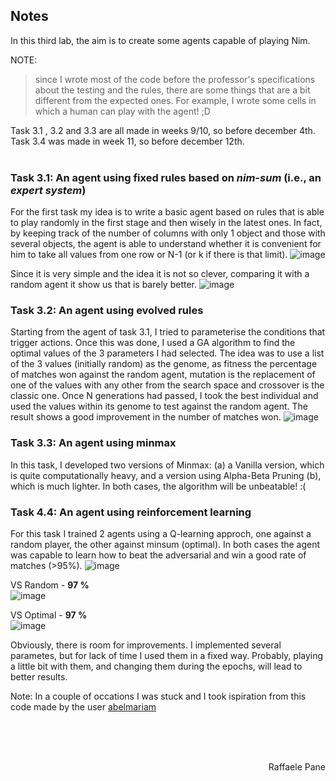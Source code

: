 ## Notes
In this third lab, the aim is to create some agents capable of playing Nim. 

NOTE: 
>since I wrote most of the code before the professor's specifications about the testing and the rules, there are some things that are a bit different from the expected ones. For example, I wrote some cells in which a human can play with the agent! ;D

Task 3.1 , 3.2 and 3.3 are all made in weeks 9/10, so before december 4th.<br>
Task 3.4 was made in week 11, so before december 12th.
<br><br>


### Task 3.1: An agent using fixed rules based on *nim-sum* (i.e., an *expert system*)
For the first task my idea is to write a basic agent based on rules that is able to play randomly in the first stage and then wisely in the latest ones. 
In fact, by keeping track of the number of columns with only 1 object and those with several objects, the agent is able to understand whether it is convenient for him to take all values from one row or N-1 (or k if there is that limit).
![image](https://user-images.githubusercontent.com/58046025/205091367-9c7acd59-ec6b-4366-bace-f7d4f36e80bf.png)

Since it is very simple and the idea it is not so clever, comparing it with a random agent it show us that is barely better.
![image](https://user-images.githubusercontent.com/58046025/205091978-7a80747d-f2cc-417e-9449-2220f68ca17b.png)


### Task 3.2: An agent using evolved rules
Starting from the agent of task 3.1, I tried to parameterise the conditions that trigger actions. 
Once this was done, I used a GA algorithm to find the optimal values of the 3 parameters I had selected. The idea was to use a list of the 3 values (initially random) as the genome, as fitness the percentage of matches won against the random agent, mutation is the replacement of one of the values with any other from the search space and crossover is the classic one.
Once N generations had passed, I took the best individual and used the values within its genome to test against the random agent. The result shows a good improvement in the number of matches won.
![image](https://user-images.githubusercontent.com/58046025/205097037-dc13ad0f-98b5-4462-b7f3-c30c749a5ac2.png)

### Task 3.3: An agent using minmax
In this task, I developed two versions of Minmax: (a) a Vanilla version, which is quite computationally heavy, and a version using Alpha-Beta Pruning (b), which is much lighter.
In both cases, the algorithm will be unbeatable! :(

### Task 4.4: An agent using reinforcement learning
For this task I trained 2 agents using a Q-learning approch, one against a random player, the other against minsum (optimal).
In both cases the agent was capable to learn how to beat the adversarial and win a good rate of matches (>95%).
![image](https://user-images.githubusercontent.com/58046025/206915904-775c2278-8f1e-42b8-bd7a-6ad52f187e2b.png)

VS Random - **97 %**<br>
![image](https://user-images.githubusercontent.com/58046025/206916026-eb0863b3-cf60-4598-8710-2e5507f18320.png)

VS Optimal - **97 %**<br>
![image](https://user-images.githubusercontent.com/58046025/206916044-98eff11a-955c-4975-a0bb-df39bb07f05d.png)

Obviously, there is room for improvements. 
I implemented several parametes, but for lack of time I used them in a fixed way. Probably, playing a little bit with them, and changing them during the epochs, will lead to better results.

Note:
In a couple of occations I was stuck and I took ispiration from this code made by the user [abelmariam](https://github.com/abelmariam/nimPy)

<br><br><br>
<div dir="rtl"> Raffaele Pane </div>
